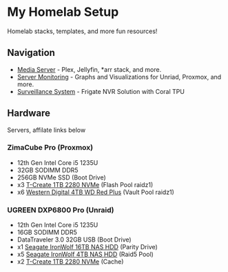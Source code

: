 # My Homelab Setup
Homelab stacks, templates, and more fun resources! 

## Navigation
* [Media Server](https://github.com/TechHutTV/homelab/tree/main/media) - Plex, Jellyfin, *arr stack, and more.
* [Server Monitoring](https://github.com/TechHutTV/homelab/tree/main/monitoring) - Graphs and Visualizations for Unriad, Proxmox, and more.
* [Surveillance System](https://github.com/TechHutTV/homelab/tree/main/surveillance) - Frigate NVR Solution with Coral TPU

## Hardware

Servers, affilate links below

### ZimaCube Pro (Proxmox)
* 12th Gen Intel Core i5 1235U
* 32GB SODIMM DDR5
* 256GB NVMe SSD (Boot Drive)
* x3 [T-Create 1TB 2280 NVMe](https://amzn.to/4dGvwMx) (Flash Pool raidz1)
* x6 [Western Digital 4TB WD Red Plus](https://amzn.to/4gCpv6d) (Vault Pool raidz1)

### UGREEN DXP6800 Pro (Unraid)
* 12th Gen Intel Core i5 1235U
* 16GB SODIMM DDR5
* DataTraveler 3.0 32GB USB (Boot Drive)
* x1 [Seagate IronWolf 16TB NAS HDD](https://amzn.to/4eNPXYv) (Parity Drive)
* x5 [Seagate IronWolf 4TB NAS HDD](https://amzn.to/3Y6eyT7) (Raid5 Pool)
* x2 [T-Create 1TB 2280 NVMe](https://amzn.to/4dGvwMx) (Cache)
